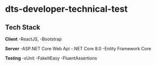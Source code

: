 # dts-developer-technical-test


## Tech Stack

**Client** 
-ReactJS, 
-Bootstrap

**Server** 
-ASP.NET Core Web Api
-.NET Core 8.0
-Entity Framework Core

**Testing**
-xUnit
-FakeItEasy
-FluentAssertions
